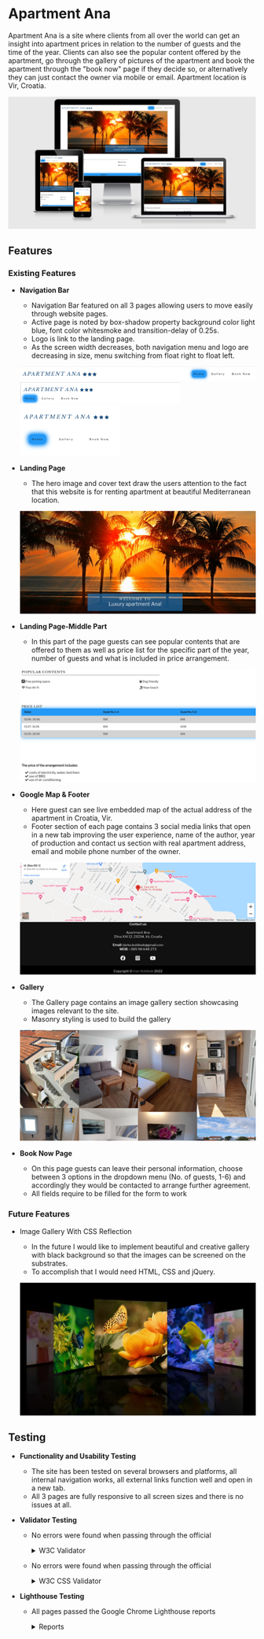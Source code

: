 # Apartment Ana

Apartment Ana is a site where clients from all over the world can get an insight into apartment prices in relation to the number of guests and the time of the year. Clients can also see the popular content offered by the apartment, go through the gallery of pictures of the apartment and book the apartment through the "book now" page if they decide so, or alternatively they can just contact the owner via mobile or email.
Apartment location is Vir, Croatia.

![Responsiveness Display](/assets/images-readme.md/am-i-responsive-doc.png)

## Features

### Existing Features

- __Navigation Bar__
    
  - Navigation Bar featured on all 3 pages allowing users to move easily through website pages.
  - Active page is noted by box-shadow property background color light blue, font color whitesmoke and transition-delay of 0.25s.
  - Logo is link to the landing page.
  - As the screen width decreases, both navigation menu and logo are decreasing in size, menu switching from float right to float left.

  ![Navbar large](/assets/images-readme.md/navbar-large-doc.png)
  ![Navbar large](/assets/images-readme.md/navbar-medium-doc.png)
  ![Navbar large](/assets/images-readme.md/navbar-small-doc.png)

- __Landing Page__

  - The hero image and cover text draw the users attention to the fact that this website is for renting apartment at beautiful Mediterranean location.

  ![Landing Image](/assets/images-readme.md/landing-page-doc.png)

- __Landing Page-Middle Part__

  - In this part of the page guests can see popular contents that are offered to them as well as price list for the specific part of the year, number of guests and what is included in price arrangement.

  ![Landing Image-Middle Part](/assets/images-readme.md/landing-page-middle-part-doc.png)

- __Google Map & Footer__

  - Here guest can see live embedded map of the actual address of the apartment in Croatia, Vir.
  - Footer section of each page contains 3 social media links that open in a new tab improving the user experience, name of the author, year of production and contact us section with real apartment address, email and mobile phone number of the owner.

  ![Map & Footer](/assets/images-readme.md/map-footer-doc.png)

- __Gallery__

  - The Gallery page contains an image gallery section showcasing images relevant to the site.
  - Masonry styling is used to build the gallery

  ![Gallery](/assets/images-readme.md/gallery-doc.png)

- __Book Now Page__

  - On this page guests can leave their personal information, choose between 3 options in the dropdown menu (No. of guests, 1-6) and accordingly they would be contacted to arrange further agreement.
  - All fields require to be filled for the form to work

### Future Features

- Image Gallery With CSS Reflection

  - In the future I would like to implement beautiful and creative gallery with black background so that the images can be screened on the substrates.
  - To accomplish that I would need HTML, CSS and jQuery.

  ![Gallery](/assets/images-readme.md/future-gallery-doc.png)

## Testing

- __Functionality and Usability Testing__

   - The site has been tested on several browsers and platforms, all internal navigation works, all external links function well and open in a new tab.
   - All 3 pages are fully responsive to all screen sizes and there is no issues at all.

- __Validator Testing__

  - No errors were found when passing through the official

    <details>
    <summary>W3C Validator</summary>

    - [index.html](https://validator.w3.org/nu/?showsource=yes&doc=https%3A%2F%2Fkoby1705.github.io%2Fapartment-ana%2Findex.html)
    - [gallery.html](https://validator.w3.org/nu/?showsource=yes&doc=https%3A%2F%2Fkoby1705.github.io%2Fapartment-ana%2Fgallery.html)
    - [book-now.html](https://validator.w3.org/nu/?showsource=yes&doc=https%3A%2F%2Fkoby1705.github.io%2Fapartment-ana%2Fgallery.html)
    </details>

  - No errors were found when passing through the official

    <details>
    <summary>W3C CSS Validator</summary>

    - [style.css](https://jigsaw.w3.org/css-validator/validator?uri=https%3A%2F%2Fkoby1705.github.io%2Fapartment-ana%2F&profile=css3svg&usermedium=all&warning=1&vextwarning=&lang=en)
    </details>

- __Lighthouse Testing__

  - All pages passed the Google Chrome Lighthouse reports

    <details>
    <summary>Reports</summary>

    - [index report](assets/images-readme.md/lighthouse-index-doc.png)
    - [gallery report](assets/images-readme.md/lighthouse-gallery-doc.png)
    - [book-now report](assets/images-readme.md/lighthouse-book-now-doc.png)
    </details>

